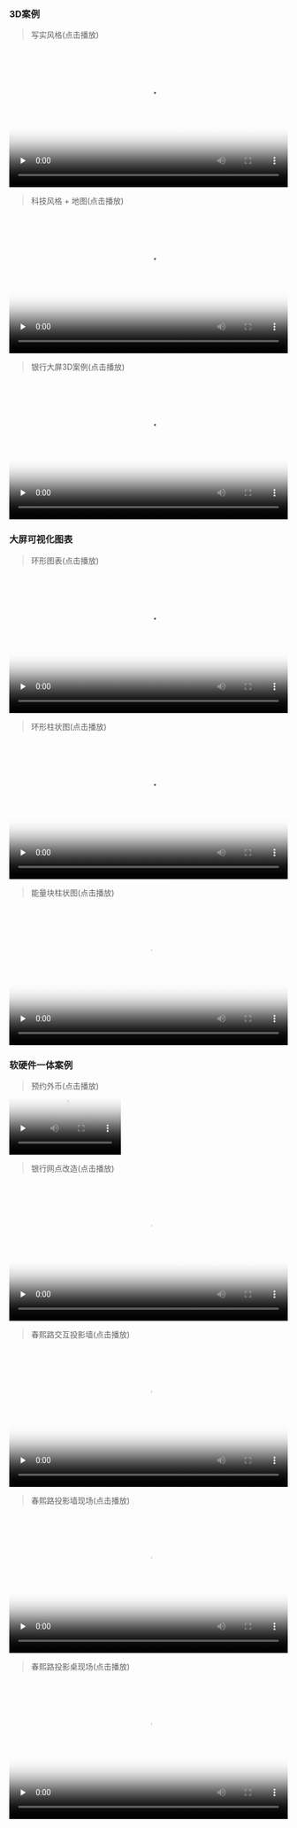 
### 3D案例

> 写实风格(点击播放)

<video width="100%" controls preload="none" poster="http://www.7788sc.com/ui/z/video/3D/sijiqing.jpg">
    <source src="http://www.7788sc.com/ui/z/video/3D/sijiqing.mp4" type="video/mp4">
</video>

> 科技风格 + 地图(点击播放)

<video width="100%" controls preload="none" poster="http://www.7788sc.com/ui/z/video/3D/dwz-threejs-amap.jpg">
    <source src="http://www.7788sc.com/ui/z/video/3D/dwz-threejs-amap.mp4" type="video/mp4">
</video>

> 银行大屏3D案例(点击播放)

<video width="100%" controls preload="none" poster="http://www.7788sc.com/ui/z/video/3D/sz-icbc-bank.jpg">
    <source src="http://www.7788sc.com/ui/z/video/3D/sz-icbc-bank.mp4" type="video/mp4">
</video>

### 大屏可视化图表

> 环形图表(点击播放)

<video width="100%" controls preload="none" poster="http://www.7788sc.com/ui/z/video/widget/ChartPercent-1.jpg">
    <source src="http://www.7788sc.com/ui/z/video/widget/ChartPercent-1.mp4" type="video/mp4">
</video>

> 环形柱状图(点击播放)

<video width="100%" controls preload="none" poster="http://www.7788sc.com/ui/z/video/widget/ChartCirclePie-1.jpg">
    <source src="http://www.7788sc.com/ui/z/video/widget/ChartCirclePie-1.mp4" type="video/mp4">
</video>

> 能量块柱状图(点击播放)

<video width="100%" controls preload="none" poster="http://www.7788sc.com/ui/z/video/widget/ChartDarhBar-1.jpg">
    <source src="http://www.7788sc.com/ui/z/video/widget/ChartDarhBar-1.mp4" type="video/mp4">
</video>


### 软硬件一体案例

> 预约外币(点击播放)

<video width="40%" controls preload="none" poster="http://www.7788sc.com/ui/z/video/yb/预约外币.jpg">
    <source src="http://www.7788sc.com/ui/z/video/yb/预约外币.mp4" type="video/mp4">
</video>

> 银行网点改造(点击播放)

<video width="100%" controls preload="none" poster="http://www.7788sc.com/ui/z/video/cxl/normal_video.jpg">
    <source src="http://www.7788sc.com/ui/z/video/cxl/normal_video.mp4" type="video/mp4">
</video>

> 春熙路交互投影墙(点击播放)

<video width="100%" controls preload="none" poster="http://www.7788sc.com/ui/z/video/cxl/春熙路交互投影墙.jpg">
    <source src="http://www.7788sc.com/ui/z/video/cxl/春熙路交互投影墙.mp4" type="video/mp4">
</video>

> 春熙路投影墙现场(点击播放)

<video width="100%" controls preload="none" poster="http://www.7788sc.com/ui/z/video/cxl/春熙路投影墙现场.jpg">
    <source src="http://www.7788sc.com/ui/z/video/cxl/春熙路投影墙现场.mp4" type="video/mp4">
</video>

> 春熙路投影桌现场(点击播放)

<video width="100%" controls preload="none" poster="http://www.7788sc.com/ui/z/video/cxl/春熙路投影桌现场.jpg">
    <source src="http://www.7788sc.com/ui/z/video/cxl/春熙路投影桌现场.mp4" type="video/mp4">
</video>

